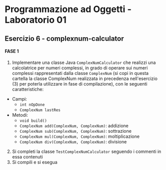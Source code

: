 # Programmazione ad Oggetti - Laboratorio 01
## Esercizio 6 - complexnum-calculator

#### FASE 1

1. Implementare una classe Java `ComplexNumCalculator` che realizzi una calcolatrice per numeri complessi, in grado di operare sui numeri complessi rappresentati dalla classe `ComplexNum` (si copi in questa cartella la classe ComplexNum realizzata in precedenza nell'esercizio (3) per poterla utilizzare in fase di compilazione), con le seguenti caratteristiche:
  * Campi:
    - `int nOpDone`
    - `ComplexNum lastRes`
  * Metodi:
    - `void build()`
    - `ComplexNum add(ComplexNum, ComplexNum)`: addizione
    - `ComplexNum sub(ComplexNum, ComplexNum)`: sottrazione
    - `ComplexNum mul(ComplexNum, ComplexNum)`: moltiplicazione
    - `ComplexNum div(ComplexNum, ComplexNum)`: divisione
2. Si completi la classe `TestComplexNumCalculator` seguendo i commenti in essa contenuti
3. Si compili e si esegua
